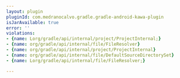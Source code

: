 ```yaml
---
layout: plugin
pluginId: com.medranocalvo.gradle.gradle-android-kawa-plugin
isJarAvailable: true
error: ''
violations:
- {name: Lorg/gradle/api/internal/project/ProjectInternal;}
- {name: org/gradle/api/internal/file/FileResolver}
- {name: org/gradle/api/internal/project/ProjectInternal}
- {name: org/gradle/api/internal/file/DefaultSourceDirectorySet}
- {name: Lorg/gradle/api/internal/file/FileResolver;}

---
```

